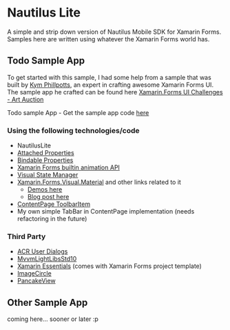 

# Nautilus Lite
A simple and strip down version of Nautilus Mobile SDK for Xamarin Forms.
Samples here are written using whatever the Xamarin Forms world has. 

## Todo Sample App
To get started with this sample, I had some help from a sample that was built by [Kym Phillpotts](https://kymphillpotts.com/author/kphillpotts/), an expert in crafting awesome Xamarin Forms UI. The sample app he crafted can be found here [Xamarin.Forms UI Challenges - Art Auction](https://kymphillpotts.com/xamarin-forms-ui-challenge-artauction.html)

Todo sample App - Get the sample app code [here](https://github.com/synthphonic/nautilus-lite-mobile/tree/master/src/Samples/Todo)


### Using the following technologies/code
- NautilusLite
- [Attached Properties](https://docs.microsoft.com/en-us/xamarin/xamarin-forms/xaml/attached-properties)
- [Bindable Properties](https://docs.microsoft.com/en-us/xamarin/xamarin-forms/xaml/bindable-properties#advanced-scenarios) 
- [Xamarin Forms builtin animation API](https://docs.microsoft.com/en-us/xamarin/xamarin-forms/user-interface/animation/)
- [Visual State Manager](https://docs.microsoft.com/en-us/xamarin/xamarin-forms/user-interface/visual-state-manager)  
- [Xamarin.Forms.Visual.Material](https://docs.microsoft.com/en-us/xamarin/xamarin-forms/user-interface/visual/material-visual) and other links related to it
	- [Demos here](https://docs.microsoft.com/en-us/samples/xamarin/xamarin-forms-samples/userinterface-visualdemos/)
	- [Blog post here](https://devblogs.microsoft.com/xamarin/beautiful-material-design-android-ios/)
- [ContentPage ToolbarItem](https://docs.microsoft.com/en-us/xamarin/xamarin-forms/user-interface/toolbaritem)
- My own simple TabBar in ContentPage implementation (needs refactoring in the future)

### Third Party
- [ACR User Dialogs](https://github.com/aritchie/userdialogs)
- [MvvmLightLibsStd10](https://github.com/lbugnion/mvvmlight)
- [Xamarin Essentials](https://github.com/xamarin/Essentials) (comes with Xamarin Forms project template)
- [ImageCircle](https://github.com/jamesmontemagno/ImageCirclePlugin)
- [PancakeView](https://github.com/sthewissen/Xamarin.Forms.PancakeView)


## Other Sample App
coming here... sooner or later :p
